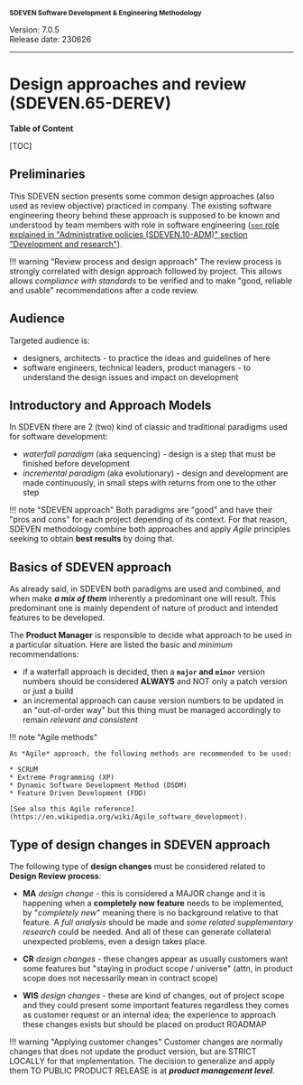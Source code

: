 <small>**SDEVEN Software Development & Engineering Methodology**</small>

Version: 7.0.5<br>
Release date: 230626

***

# Design approaches and review (SDEVEN.65-DEREV)

**Table of Content**

[TOC]



## Preliminaries

This SDEVEN section presents some common design approaches (also used as review objective) practiced in company. The existing software engineering theory behind these approach is supposed to be known and understood by team members with role in software engineering ([`sen` role explained in "Administrative policies (SDEVEN.10-ADM)" section "Development and research"](SDEVEN.10_ADM.md#development-and-research)).

!!! warning "Review process and design approach"
    The review process is strongly correlated with design approach followed by project. This allows allows _compliance with standards_ to be verified and to make "good, reliable and usable" recommendations after a code review.




## Audience

Targeted audience is:

* designers, architects - to practice the ideas and guidelines of here
* software engineers, technical leaders, product managers - to understand the design issues and impact on development




## Introductory and Approach Models

In SDEVEN there are 2 (two) kind of classic and traditional paradigms used for software development:

* *waterfall paradigm* (aka sequencing) - design is a step that must be finished before development
* *incremental paradigm* (aka evolutionary) - design and development are made continuously, in small steps with returns from one to the other step

!!! note "SDEVEN approach"
    Both paradigms are "good" and have their "pros and cons" for each project depending of its context. For that reason, SDEVEN methodology combine both approaches and apply *Agile* principles seeking to obtain **best results** by doing that.





## Basics of SDEVEN approach

As already said, in SDEVEN both paradigms are used and combined, and when make ***a mix of them*** inherently a predominant one will result. This predominant one is mainly dependent of nature of product and intended features to be developed.

The **Product Manager** is responsible to decide what approach to be used in a particular situation. Here are listed the basic and _minimum_ recommendations:

* if a waterfall approach is decided, then a **`major` and `minor`** version numbers should be considered **ALWAYS** and NOT only a patch version or just a build
* an incremental approach can cause version numbers to be updated in an "out-of-order way" but this thing must be managed accordingly to remain *relevant and consistent*

!!! note "Agile methods"

    As *Agile* approach, the following methods are recommended to be used:
    
    * SCRUM
    * Extreme Programming (XP)
    * Dynamic Software Development Method (DSDM)
    * Feature Driven Development (FDD)
    
    [See also this Agile reference](https://en.wikipedia.org/wiki/Agile_software_development).





## Type of design changes in SDEVEN approach

The following type of **design changes** must be considered related to **Design Review process**:

* **MA** *design change* - this is considered a MAJOR change and it is happening when a **completely new feature** needs to be implemented, by "_completely new_" meaning there is no background relative to that feature. A *full analysis* should be made and *some related supplementary research* could be needed.
And all of these can generate collateral unexpected problems, even a design takes place.

* **CR** *design changes* - these changes appear as usually customers want some features but "staying in product scope / universe" (attn, in product scope does not necessarily mean in contract scope)

* **WIS** *design changes* - these are kind of changes, out of project scope and they could present some important features regardless they comes as customer request or an internal idea; the experience to approach these changes exists but should be placed on product ROADMAP

!!! warning "Applying customer changes"
    Customer changes are normally changes that does not update the product version, but are STRICT LOCALLY for that implementation. The decision to generalize and apply them TO PUBLIC PRODUCT RELEASE is at ***product management level***.


